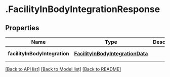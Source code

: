 # .FacilityInBodyIntegrationResponse

## Properties

Name | Type | Description | Notes
------------ | ------------- | ------------- | -------------
**facilityInBodyIntegration** | [**FacilityInBodyIntegrationData**](FacilityInBodyIntegrationData.md) |  | [default to undefined]


[[Back to API list]](../README.md#documentation-for-api-endpoints) [[Back to Model list]](../README.md#documentation-for-models) [[Back to README]](../README.md)
